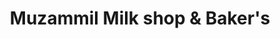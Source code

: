 ---
title: "Muzammil Milk shop & Baker's"
url: /karachi/muzammil-milk-shop-und-bakers/
shop: Bäckerei
---